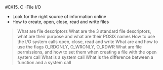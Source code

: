 #0X15. C -File I/O
- Look for the right source of information online
- How to create, open, close, read and write files
>What are file descriptors
>What are the 3 standard file descriptors, what are their purpose and what are their POSIX names
>How to use the I/O system calls open, close, read and write
>What are and how to use the flags O_RDONLY, O_WRONLY, O_RDWR
>What are file permissions, and how to set them when creating a file with the open system call
>What is a system call
>What is the difference between a function and a system call
